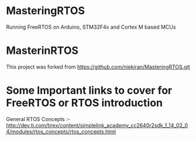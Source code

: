 # MasteringRTOS
Running FreeRTOS on Arduino, STM32F4x and Cortex M based MCUs

# MasterinRTOS
This project was forked from https://github.com/niekiran/MasteringRTOS.git

# Some Important links to cover for FreeRTOS or RTOS introduction

General RTOS Concepts :- http://dev.ti.com/tirex/content/simplelink_academy_cc2640r2sdk_1_14_02_04/modules/rtos_concepts/rtos_concepts.html



